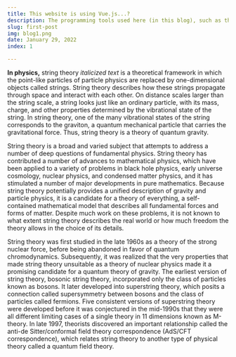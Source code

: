 ```yaml
---
title: This website is using Vue.js...?
description: The programming tools used here (in this blog), such as the nuxt content module, Vue.js and more ...
slug: first-post
img: blog1.png
date: January 29, 2022
index: 1

---
```


**In physics,** string theory  *italicized text* is a theoretical framework in which the point-like particles of particle physics are replaced by one-dimensional objects called strings. String theory describes how these strings propagate through space and interact with each other. On distance scales larger than the string scale, a string looks just like an ordinary particle, with its mass, charge, and other properties determined by the vibrational state of the string. In string theory, one of the many vibrational states of the string corresponds to the graviton, a quantum mechanical particle that carries the gravitational force. Thus, string theory is a theory of quantum gravity.

String theory is a broad and varied subject that attempts to address a number of deep questions of fundamental physics. String theory has contributed a number of advances to mathematical physics, which have been applied to a variety of problems in black hole physics, early universe cosmology, nuclear physics, and condensed matter physics, and it has stimulated a number of major developments in pure mathematics. Because string theory potentially provides a unified description of gravity and particle physics, it is a candidate for a theory of everything, a self-contained mathematical model that describes all fundamental forces and forms of matter. Despite much work on these problems, it is not known to what extent string theory describes the real world or how much freedom the theory allows in the choice of its details.

String theory was first studied in the late 1960s as a theory of the strong nuclear force, before being abandoned in favor of quantum chromodynamics. Subsequently, it was realized that the very properties that made string theory unsuitable as a theory of nuclear physics made it a promising candidate for a quantum theory of gravity. The earliest version of string theory, bosonic string theory, incorporated only the class of particles known as bosons. It later developed into superstring theory, which posits a connection called supersymmetry between bosons and the class of particles called fermions. Five consistent versions of superstring theory were developed before it was conjectured in the mid-1990s that they were all different limiting cases of a single theory in 11 dimensions known as M-theory. In late 1997, theorists discovered an important relationship called the anti-de Sitter/conformal field theory correspondence (AdS/CFT correspondence), which relates string theory to another type of physical theory called a quantum field theory.

<v-img src="pone.jpg" alt="Scripts"></v-img>
